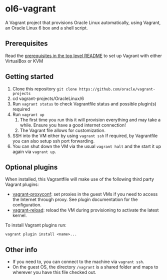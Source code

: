 # ol6-vagrant

A Vagrant project that provisions Oracle Linux automatically, using Vagrant, an Oracle Linux 6 box and a shell script.

## Prerequisites

Read the [prerequisites in the top level README](../README.md#prerequisites) to set up Vagrant with either VirtualBox or KVM

## Getting started

1. Clone this repository `git clone https://github.com/oracle/vagrant-projects`
2. cd vagrant-projects/OracleLinux/6
3. Run `vagrant status` to check Vagrantfile status and possible plugin(s) required
4. Run `vagrant up`
   1. The first time you run this it will provision everything and may take a while. Ensure you have a good internet connection!
   2. The Vagrant file allows for customization.
5. SSH into the VM either by using `vagrant ssh`
   If required, by Vagrantfile you can also setup ssh port forwarding.
6. You can shut down the VM via the usual `vagrant halt` and the start it up again via `vagrant up`.

## Optional plugins

When installed, this Vagrantfile will make use of the following third party Vagrant plugins:

- [vagrant-proxyconf](https://github.com/tmatilai/vagrant-proxyconf): set
proxies in the guest VMs if you need to access the Internet through proxy. See
plugin documentation for the configuration.
- [vagrant-reload](https://github.com/aidanns/vagrant-reload): reload the VM
during provisioning to activate the latest kernel.

To install Vagrant plugins run:

```shell
vagrant plugin install <name>...
```

## Other info

- If you need to, you can connect to the machine via `vagrant ssh`.
- On the guest OS, the directory `/vagrant` is a shared folder and maps to wherever you have this file checked out.
